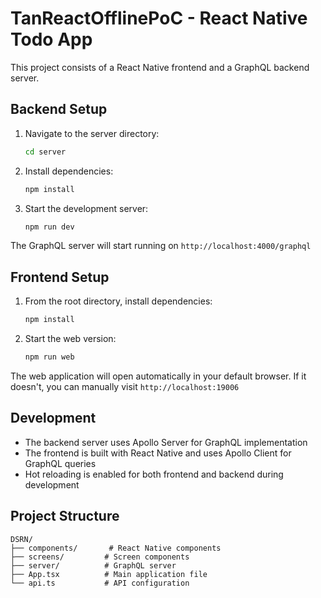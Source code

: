 # TanReactOfflinePoC - React Native Todo App

This project consists of a React Native frontend and a GraphQL backend server.

## Backend Setup

1. Navigate to the server directory:

    ```bash
    cd server
    ```

2. Install dependencies:

    ```bash
    npm install
    ```

3. Start the development server:
    ```bash
    npm run dev
    ```

The GraphQL server will start running on `http://localhost:4000/graphql`

## Frontend Setup

1. From the root directory, install dependencies:

    ```bash
    npm install
    ```

2. Start the web version:
    ```bash
    npm run web
    ```

The web application will open automatically in your default browser. If it doesn't, you can manually visit `http://localhost:19006`

## Development

-   The backend server uses Apollo Server for GraphQL implementation
-   The frontend is built with React Native and uses Apollo Client for GraphQL queries
-   Hot reloading is enabled for both frontend and backend during development

## Project Structure

```
DSRN/
├── components/       # React Native components
├── screens/         # Screen components
├── server/          # GraphQL server
├── App.tsx          # Main application file
└── api.ts           # API configuration
```
